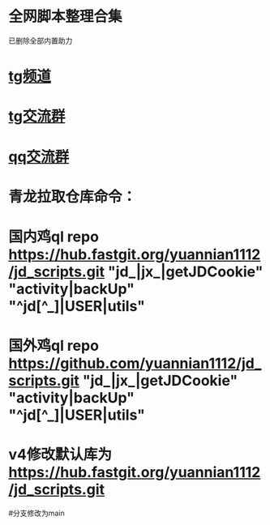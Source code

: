 # 全网脚本整理合集
已删除全部内置助力

# [tg频道](https://t.me/yuannian1112)

# [tg交流群](https://t.me/yuannian1111)

# [qq交流群](https://jq.qq.com/?_wv=1027&k=PoJc3Nia)

# 青龙拉取仓库命令：
# 国内鸡ql repo  https://hub.fastgit.org/yuannian1112/jd_scripts.git  "jd_|jx_|getJDCookie" "activity|backUp" "^jd[^_]|USER|utils"
# 国外鸡ql repo  https://github.com/yuannian1112/jd_scripts.git  "jd_|jx_|getJDCookie" "activity|backUp" "^jd[^_]|USER|utils"
# v4修改默认库为 https://hub.fastgit.org/yuannian1112/jd_scripts.git 
#分支修改为main
